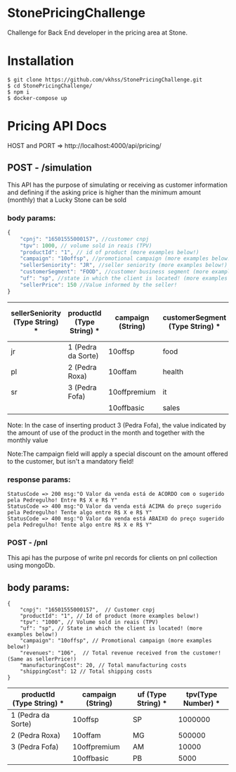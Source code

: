 # StonePricingChallenge

Challenge for Back End developer in the pricing area at Stone.

# Installation

```
$ git clone https://github.com/vkhss/StonePricingChallenge.git
$ cd StonePricingChallenge/
$ npm i
$ docker-compose up
```

# Pricing API Docs

HOST and PORT => http://localhost:4000/api/pricing/

## POST - /simulation

This API has the purpose of simulating or receiving as customer information and defining
if the asking price is higher than the minimum amount (monthly) that a Lucky Stone
can be sold

### body params:

~~~javascript
{
    "cpnj": "16501555000157", //customer cnpj
    "tpv": 1000, // volume sold in reais (TPV)
    "productId": "1", // id of product (more examples below!)
    "campaign": "10offsp", //promotional campaign (more examples below!)
    "sellerSeniority": "JR", //seller seniority (more examples below!)
    "customerSegment": "FOOD", //customer business segment (more examples below!)
    "uf": "sp", //state in which the client is located! (more examples below!)
    "sellerPrice": 150 //Value informed by the seller!
}
~~~

| sellerSeniority (Type String) * | productId (Type String) * | campaign (String) | customerSegment (Type String) *  | uf (Type String) * | tpv(Type Number) * | sellerPrice (Type Number) * |
|---------------------------------|---------------------------|-------------------|----------------------------------|--------------------|--------------------|-----------------------------|
| jr                              | 1 (Pedra da Sorte)        | 10offsp           | food                             | SP                 | 1000000            | 200                         |
| pl                              | 2 (Pedra Roxa)            | 10offam           | health                           | MG                 | 500000             | 150                         |
| sr                              | 3 (Pedra Fofa)            | 10offpremium      | it                               | AM                 | 10000              | 100                         |
|                                 |                           | 10offbasic        | sales                            | PB                 | 5000               | 80                          |                     |

Note: In the case of inserting product 3 (Pedra Fofa), the value indicated by the amount of use of the product in the month and together with the monthly value

Note:The campaign field will apply a special discount on the amount offered to the customer, but isn't a mandatory field!

### response params:
```
StatusCode => 200 msg:"O Valor da venda está de ACORDO com o sugerido pela Pedregulho! Entre R$ X e R$ Y"
StatusCode => 400 msg:"O Valor da venda está ACIMA do preço sugerido pela Pedregulho! Tente algo entre R$ X e R$ Y"
StatusCode => 400 msg:"O Valor da venda está ABAIXO do preço sugerido pela Pedregulho! Tente algo entre R$ X e R$ Y"

```

### POST - /pnl

This api  has the purpose of write pnl records for clients on pnl collection using mongoDb. 

## body params: 
```
{
    "cnpj": "16501555000157",  // Customer cnpj
    "productId": "1", // Id of product (more examples below!)
    "tpv": "1000", // Volume sold in reais (TPV)
    "uf": "sp", // State in which the client is located! (more examples below!)
    "campaign": "10offsp", // Promotional campaign (more examples below!)
    "revenues": "106",  // Total revenue received from the customer! (Same as sellerPrice!)
    "manufacturingCost": 20, // Total manufacturing costs
    "shippingCost": 12 // Total shipping costs
}
```

| productId (Type String) * | campaign (String) | uf (Type String) * | tpv(Type Number) * |
|---------------------------|-------------------|--------------------|--------------------|
| 1 (Pedra da Sorte)        | 10offsp           | SP                 | 1000000            |
| 2 (Pedra Roxa)            | 10offam           | MG                 | 500000             |
| 3 (Pedra Fofa)            | 10offpremium      | AM                 | 10000              |
|                           | 10offbasic        | PB                 | 5000               |











